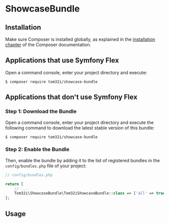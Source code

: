 ShowcaseBundle
==============

## Installation

Make sure Composer is installed globally, as explained in the [installation chapter](https://getcomposer.org/doc/00-intro.md) of the Composer documentation.

Applications that use Symfony Flex
----------------------------------

Open a command console, enter your project directory and execute:

```console
$ composer require tom32i/showcase-bundle
```

Applications that don't use Symfony Flex
----------------------------------------

### Step 1: Download the Bundle

Open a command console, enter your project directory and execute the
following command to download the latest stable version of this bundle:

```console
$ composer require tom32i/showcase-bundle
```

### Step 2: Enable the Bundle

Then, enable the bundle by adding it to the list of registered bundles
in the `config/bundles.php` file of your project:

```php
// config/bundles.php

return [
    // ...
    Tom32i\ShowcaseBundle\Tom32iShowcaseBundle::class => ['all' => true],
];
```

## Usage
